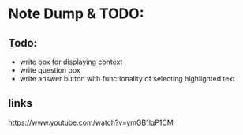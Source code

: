 # Note Dump & TODO:

## Todo:
-  write box for displaying context
- write question box
- write answer button with functionality of selecting highlighted text


## links
https://www.youtube.com/watch?v=ymGB1lqP1CM